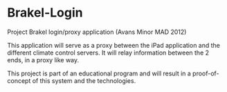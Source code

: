 Brakel-Login
============

Project Brakel login/proxy application (Avans Minor MAD 2012)

This application will serve as a proxy between the iPad application and the different climate control servers.
It will relay information between the 2 ends, in a proxy like way.

This project is part of an educational program and will result in a proof-of-concept of this system and the technologies.
